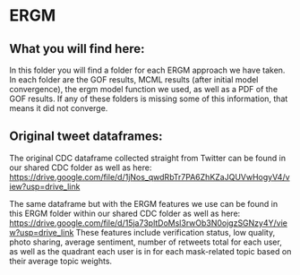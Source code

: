 # ERGM

## What you will find here:
In this folder you will find a folder for each ERGM approach we have taken. In each folder are the GOF results, MCML results  (after initial model convergence), the ergm model function we used, as well as a PDF of the GOF results. If any of these folders is missing some of this information, that means it did not converge. 


## Original tweet dataframes:
The original CDC dataframe collected straight from Twitter can be found in our shared CDC folder as well as here: https://drive.google.com/file/d/1jNos_qwdRbTr7PA6ZhKZaJQUVwHogyV4/view?usp=drive_link

The same dataframe but with the ERGM features we use can be found in this ERGM folder within our shared CDC folder as well as here: https://drive.google.com/file/d/15ja73pltDoMsl3rwOb3N0ojgzSGNzy4Y/view?usp=drive_link
These features include verification status, low quality, photo sharing, average sentiment, number of retweets total for each user, as well as the quadrant each user is in for each mask-related topic based on their average topic weights. 


